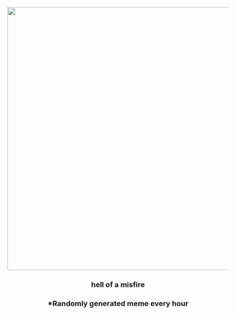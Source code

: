 <p align="center">
        <img src="https://i.redd.it/9jumlm4m25l81.gif" width="600" height="600">
        </p>
        <h3 align="center">hell of a misfire</h3>
        <h3 align="center">*Randomly generated meme every hour</h3>
    